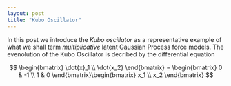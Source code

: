 ```yaml
---
layout: post
title: "Kubo Oscillator"
---
```


In this post we introduce the *Kubo oscillator* as a representative example of what we shall term *multiplicative* latent Gaussian Process force models. The evenolution of the Kubo Oscillator is decribed by the differential equation

$$
\begin{bmatrix} \dot{x}_1 \\ \dot{x_2} \end{bmatrix}
= \begin{bmatrix} 0 & -1 \\ 1 & 0 \end{bmatrix}\begin{bmatrix} x_1 \\ x_2 \end{bmatrix}
$$